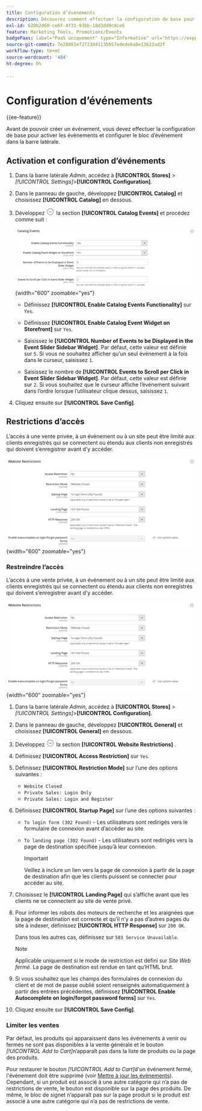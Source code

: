 ```yaml
---
title: Configuration d’événements
description: Découvrez comment effectuer la configuration de base pour activer les événements et configurer le bloc d’événement dans la barre latérale du storefront.
exl-id: 620b2d60-ce6f-4f31-93bb-18d3dd9cdce6
feature: Marketing Tools, Promotions/Events
badgePaas: label="PaaS uniquement" type="Informative" url="https://experienceleague.adobe.com/fr/docs/commerce/user-guides/product-solutions" tooltip="S’applique uniquement aux projets Adobe Commerce on Cloud (infrastructure PaaS gérée par Adobe) et aux projets On-premise."
source-git-commit: 7e28081ef2723d4113b957edede6a8e13612ad2f
workflow-type: tm+mt
source-wordcount: '484'
ht-degree: 0%

---
```


# Configuration d’événements

{{ee-feature}}

Avant de pouvoir créer un événement, vous devez effectuer la configuration de base pour activer les événements et configurer le bloc d’événement dans la barre latérale.

## Activation et configuration d’événements

1. Dans la barre latérale _Admin_, accédez à **[!UICONTROL Stores]** > _[!UICONTROL Settings]_>**[!UICONTROL Configuration]**.

1. Dans le panneau de gauche, développez **[!UICONTROL Catalog]** et choisissez **[!UICONTROL Catalog]** en dessous.

1. Développez ![Sélecteur d’extension](../assets/icon-display-expand.png) la section **[!UICONTROL Catalog Events]** et procédez comme suit :

   ![Configuration du catalogue - Événements de catalogue](../configuration-reference/catalog/assets/catalog-events.png){width="600" zoomable="yes"}

   - Définissez **[!UICONTROL Enable Catalog Events Functionality]** sur `Yes`.

   - Définissez **[!UICONTROL Enable Catalog Event Widget on Storefront]** sur `Yes`.

   - Saisissez le **[!UICONTROL Number of Events to be Displayed in the Event Slider Sidebar Widget]**. Par défaut, cette valeur est définie sur `5`. Si vous ne souhaitez afficher qu’un seul événement à la fois dans le curseur, saisissez `1`.

   - Saisissez le nombre de **[!UICONTROL Events to Scroll per Click in Event Slider Sidebar Widget]**. Par défaut, cette valeur est définie sur `2`. Si vous souhaitez que le curseur affiche l’événement suivant dans l’ordre lorsque l’utilisateur clique dessus, saisissez `1`.

1. Cliquez ensuite sur **[!UICONTROL Save Config]**.

## Restrictions d’accès

L’accès à une vente privée, à un événement ou à un site peut être limité aux clients enregistrés qui se connectent ou étendu aux clients non enregistrés qui doivent s’enregistrer avant d’y accéder.

![Configuration générale - restrictions relatives au site web](../configuration-reference/general/assets/general-website-restrictions.png){width="600" zoomable="yes"}

### Restreindre l’accès

L’accès à une vente privée, à un événement ou à un site peut être limité aux clients enregistrés qui se connectent ou étendu aux clients non enregistrés qui doivent s’enregistrer avant d’y accéder.

![Configuration générale - restrictions relatives au site web](../configuration-reference/general/assets/general-website-restrictions.png){width="600" zoomable="yes"}

1. Dans la barre latérale _Admin_, accédez à **[!UICONTROL Stores]** > _[!UICONTROL Settings]_>**[!UICONTROL Configuration]**.

1. Dans le panneau de gauche, développez **[!UICONTROL General]** et choisissez **[!UICONTROL General]** en dessous.

1. Développez ![Sélecteur d’extension](../assets/icon-display-expand.png) la section **[!UICONTROL Website Restrictions]** .

1. Définissez **[!UICONTROL Access Restriction]** sur `Yes`.

1. Définissez **[!UICONTROL Restriction Mode]** sur l’une des options suivantes :

   - `Website Closed`
   - `Private Sales: Login Only`
   - `Private Sales: Login and Register`

1. Définissez **[!UICONTROL Startup Page]** sur l’une des options suivantes :

   - `To login form (302 Found)` - Les utilisateurs sont redirigés vers le formulaire de connexion avant d’accéder au site.

   - `To landing page (302 Found)` - Les utilisateurs sont redirigés vers la page de destination spécifiée jusqu’à leur connexion.

     >[!IMPORTANT]
     >
     >Veillez à inclure un lien vers la page de connexion à partir de la page de destination afin que les clients puissent se connecter pour accéder au site.

1. Choisissez le **[!UICONTROL Landing Page]** qui s’affiche avant que les clients ne se connectent au site de vente privé.

1. Pour informer les robots des moteurs de recherche et les araignées que la page de destination est correcte et qu’il n’y a pas d’autres pages du site à indexer, définissez **[!UICONTROL HTTP Response]** sur `200 OK`.

   Dans tous les autres cas, définissez sur `503 Service Unavailable`.

   >[!NOTE]
   >
   >Applicable uniquement si le mode de restriction est défini sur _Site Web fermé_. La page de destination est rendue en tant qu’HTML brut.

1. Si vous souhaitez que les champs des formulaires de connexion du client et de mot de passe oublié soient renseignés automatiquement à partir des entrées précédentes, définissez **[!UICONTROL Enable Autocomplete on login/forgot password forms]** sur `Yes`.

1. Cliquez ensuite sur **[!UICONTROL Save Config]**.

### Limiter les ventes

Par défaut, les produits qui apparaissent dans les événements à venir ou fermés ne sont pas disponibles à la vente générale et le bouton _[!UICONTROL Add to Cart]_&#x200B;n’apparaît pas dans la liste de produits ou la page des produits.

Pour restaurer le bouton _[!UICONTROL Add to Cart]_&#x200B;d&#39;un événement fermé, l&#39;événement doit être supprimé (voir [Mettre à jour les événements](event-create.md#update-events)). Cependant, si un produit est associé à une autre catégorie qui n’a pas de restrictions de vente, le bouton est disponible sur la page des produits. De même, le bloc de signet n’apparaît pas sur la page produit si le produit est associé à une autre catégorie qui n’a pas de restrictions de vente.
